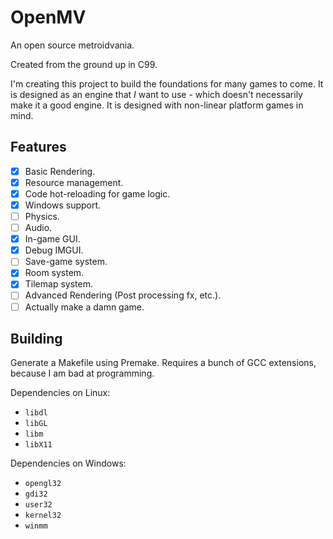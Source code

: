 # OpenMV
An open source metroidvania.

Created from the ground up in C99.

I'm creating this project to build the foundations for many games to come.
It is designed as an engine that *I* want to use - which doesn't necessarily
make it a good engine. It is designed with non-linear platform games in mind.

## Features
 - [x] Basic Rendering.
 - [x] Resource management.
 - [x] Code hot-reloading for game logic.
 - [x] Windows support.
 - [ ] Physics.
 - [ ] Audio.
 - [x] In-game GUI.
 - [x] Debug IMGUI.
 - [ ] Save-game system.
 - [x] Room system.
 - [x] Tilemap system.
 - [ ] Advanced Rendering (Post processing fx, etc.).
 - [ ] Actually make a damn game.

## Building
Generate a Makefile using Premake. Requires a bunch of GCC extensions, because
I am bad at programming.

Dependencies on Linux:
 - `libdl`
 - `libGL`
 - `libm`
 - `libX11`

Dependencies on Windows:
 - `opengl32`
 - `gdi32`
 - `user32`
 - `kernel32`
 - `winmm`
